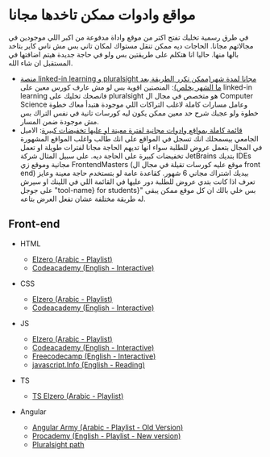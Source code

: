 # مواقع وادوات ممكن تاخدها مجانا
في طرق رسمية تخليك تفتح اكتر من موقع واداة مدفوعة من اكبر اللي موجودين في مجالاتهم مجانا. الحاجات ديه ممكن تنقل مستواك لمكان تاني بس مش ناس كاير بتاخد بالها منها. حاليا انا هتكلم على طريقتين بس ولو في حاجة جديدة هيتم اضافتها في المستقبل ان شاء الله.

- [منصة linked-in learning و pluralsight مجانا لمدة شهر(ممكن تكرر الطريقة بعد ما الشهر يخلص)](https://medium.com/@itsmearunsank/how-to-get-pluralsight-free-subscription-in-3-steps-without-credit-card-4175bf243a09): المنصتين اقوية بس لو مش عارف كورس معين على linked-in learning فانصحك تخليك على pluralsight هو متخصص في مجال ال Computer Science وعامل مسارات كاملة لاغلب التراكات اللي موجودة هتبدأ معاك خطوة خطوة ولو عجبك شرح حد معين ممكن يكون ليه كورسات تانية في نفس التراك بس مش موجودة ضمن المسار.
- [قائمة كاملة بمواقع وادوات مجانية لفترة معينة او عليها تخفيضات كبيرة](https://education.github.com/pack): الاميل الجامعي بيسمحلك انك تسجل في المواقع على انك طالب واغلب المواقع المشهورة في المجال بتعمل عروض للطلبة سواء انها تديهم الحاجة مجانا لفترات طويلة او تعمل تخفيضات كبيرة على الحاجة ديه. على سبيل المثال شركة JetBrains بتديك IDEs مجانية وموقع زي FrontendMasters (موقع عليه كورسات تقيلة في مجال ال front end) بيديك اشتراك مجاني 6 شهور. كقاعدة عامة لو بتستخدم حاجة معينة وعايز تعرف اذا كانت بتدي عروض للطلبة دور عليها في القائمة اللي في اللينك او سيرش على جوجل "tool-name} for students}" بس خلي بالك ان كل موقع ممكن يبقى له طريقة مختلفة عشان تفعل العرض بتاعه.

## Front-end

- HTML
  - [Elzero (Arabic - Playlist)](https://www.youtube.com/watch?v=6QAELgirvjs&list=PLDoPjvoNmBAw_t_XWUFbBX-c9MafPk9ji)
  - [Codeacademy (English - Interactive)](https://www.codecademy.com/learn/learn-html)

- CSS
  - [Elzero (Arabic - Playlist)](https://www.youtube.com/watch?v=X1ulCwyhCVM&list=PLDoPjvoNmBAzjsz06gkzlSrlev53MGIKe)
  - [Codeacademy (English - Interactive)](https://www.codecademy.com/learn/learn-css)

- JS
  - [Elzero (Arabic - Playlist)](https://www.youtube.com/watch?v=GM6dQBmc-Xg&list=PLDoPjvoNmBAx3kiplQR_oeDqLDBUDYwVv)
  - [Codeacademy (English - Interactive)](https://www.codecademy.com/learn/introduction-to-javascript)
  - [Freecodecamp (English - Interactive)](https://www.freecodecamp.org/learn/javascript-algorithms-and-data-structures/#basic-data-structures)
  - [javascript.Info (English - Reading)](https://javascript.info)

- TS
  - [TS Elzero (Arabic - Playlist)](https://www.youtube.com/watch?v=yUndnE-2osg&list=PLDoPjvoNmBAy532K9M_fjiAmrJ0gkCyLJ&pp=iAQB)

- Angular
  - [Angular Army (Arabic - Playlist - Old Version)](https://www.youtube.com/watch?v=zWRt03h9Ju8&list=PL1ano0qwNuBwA90YwA-5d8g2wbOYHkl5h)
  - [Procademy (English - Playlist - New version)](https://www.youtube.com/watch?v=3BIuwVnddG0&list=PL1BztTYDF-QNlGo5-g65Xj1mINHYk_FM9&pp=iAQB)
  - [Pluralsight path](https://app.pluralsight.com/paths/skills/angular-development)
